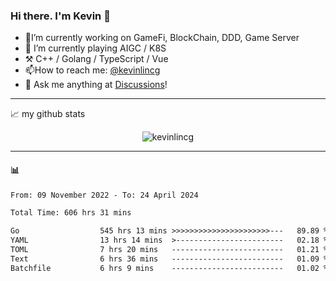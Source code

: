 ### Hi there. I'm Kevin 👋

- 🔭I’m currently working on GameFi, BlockChain, DDD, Game Server
- 🌱 I’m currently playing AIGC / K8S
-   :hammer_and_pick: C++ / Golang / TypeScript / Vue
- 📫How to reach me: [@kevinlincg](https://twitter.com/kevinlincg) 
-   :thought_balloon: Ask me anything at [Discussions](https://github.com/kevinlincg/kevinlincg/issues/new)!

---

📈 my github stats

<p align="center"> <img src="https://github-readme-stats-ouuan.vercel.app/api?username=kevinlincg&theme=dark&show_icons=true&count_private=true" alt="kevinlincg" />

---

#### :bar_chart: 

<!--START_SECTION:waka-->

```txt
From: 09 November 2022 - To: 24 April 2024

Total Time: 606 hrs 31 mins

Go                  545 hrs 13 mins >>>>>>>>>>>>>>>>>>>>>>---   89.89 %
YAML                13 hrs 14 mins  >------------------------   02.18 %
TOML                7 hrs 20 mins   -------------------------   01.21 %
Text                6 hrs 36 mins   -------------------------   01.09 %
Batchfile           6 hrs 9 mins    -------------------------   01.02 %
```

<!--END_SECTION:waka-->
